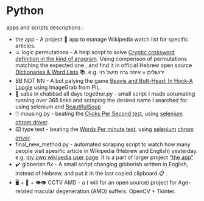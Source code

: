 # Python
apps and scripts descriptions :
* the app - A project :briefcase: app to manage Wikipedia watch list for specific articles.
* :crossed_swords: logic permutations - A help script to solve [Cryptic crossword definition in the kind of anagram](http://www.guterzon.com/chida/learn.htm#:~:text=.%D7%AA%D7%95%D7%99%D7%AA%D7%95%D7%90%D7%94%20%D7%A8%D7%93%D7%A1%20%D7%A3%D7%95%D7%9C%D7%99%D7%97%20%D7%90%D7%95%D7%94%20%D7%9D%D7%A8%D7%92%D7%A0%D7%90%D7%94%20%2D%20%D7%9D%D7%A8%D7%92%D7%A0%D7%90%20%D7%92%D7%95%D7%A1%D7%9E%20%D7%AA%D7%95%D7%A8%D7%93%D7%92%D7%94). Using comperison of permutations matching the expected one , and find it in official Hebrew open source [Dictionaries & Word Lists](https://github.com/NNLP-IL/Resources#dictionaries-word-lists) :books:. e.g.  ירושלים = איפה גרה מישל רוי
* BB NOT NN - A bot palying the game [Beavis and Butt-Head: In Hock-A Loogie](https://www.youtube.com/watch?v=3Ba75lZvCuA) using ImageGrab from PIL.
* :date: saba in chabbad all days together.py - small script I made aotumating running over 365 links and scraping the desired name I searched for. using selenium and [BeautifulSoup](https://www.crummy.com/software/BeautifulSoup/bs4/doc/)
* :computer_mouse:	mousing.py - beating the [Clicks Per Second test](https://cpstest.org/1-seconds.php), using [selenium](https://www.selenium.dev/) [chrom driver](https://chromedriver.chromium.org/downloads).
* :keyboard: type test -  beating the [Words Per minute test](https://cpstest.org/typing-speed-test/), using [selenium](https://www.selenium.dev/) [chrom driver](https://chromedriver.chromium.org/downloads).
* final_new_method.py - automated scraping script to watch how many people visit spesific article in Wikipedia (Hebrew and English) yesterday. e.g. [my own wikipedia user page](https://pageviews.wmcloud.org/pageviews/?project=he.wikipedia.org&platform=all-access&agent=user&redirects=1&start=2022-04-28&end=2022-04-28&pages=משתמש:Eliran_t). It is a part of larger project ["the app"](https://github.com/ETTMCR/Python/tree/main/the%20app)
* :heavy_check_mark: gibberish fix - A small script changing gibberish written in English, instead of Hebrew, and put it in the last copied clipboard :clipboard: .
* :desktop_computer: + :movie_camera: + :eye::eye: CCTV AMD - a ( wiil for an open source) project for Age-related macular degeneration (AMD) suffers. OpenCV + Tkinter.
